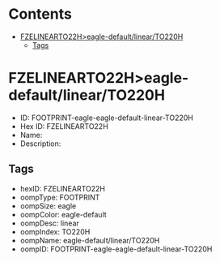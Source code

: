 



Contents
========

* [FZELINEARTO22H>eagle-default/linear/TO220H](#fzelinearto22heagle-defaultlinearto220h)
	* [Tags](#tags)

# FZELINEARTO22H>eagle-default/linear/TO220H

- ID: FOOTPRINT-eagle-eagle-default-linear-TO220H
- Hex ID: FZELINEARTO22H
- Name: 
- Description: 

## Tags

- hexID: FZELINEARTO22H
- oompType: FOOTPRINT
- oompSize: eagle
- oompColor: eagle-default
- oompDesc: linear
- oompIndex: TO220H
- oompName: eagle-default/linear/TO220H
- oompID: FOOTPRINT-eagle-eagle-default-linear-TO220H
